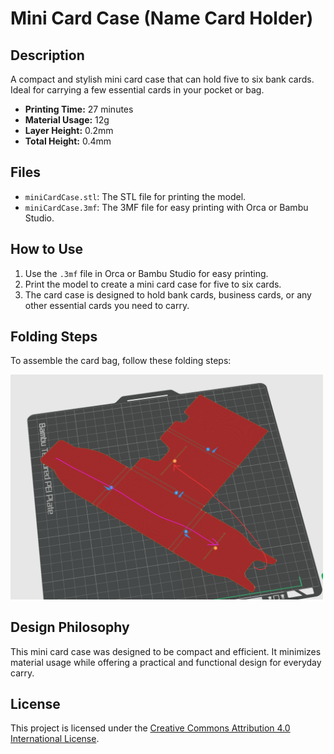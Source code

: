 # Mini Card Case (Name Card Holder)

## Description
A compact and stylish mini card case that can hold five to six bank cards. Ideal for carrying a few essential cards in your pocket or bag.

- **Printing Time:** 27 minutes
- **Material Usage:** 12g
- **Layer Height:** 0.2mm
- **Total Height:** 0.4mm

## Files
- `miniCardCase.stl`: The STL file for printing the model.
- `miniCardCase.3mf`: The 3MF file for easy printing with Orca or Bambu Studio.

## How to Use
1. Use the `.3mf` file in Orca or Bambu Studio for easy printing.
2. Print the model to create a mini card case for five to six cards.
3. The card case is designed to hold bank cards, business cards, or any other essential cards you need to carry.

## Folding Steps
To assemble the card bag, follow these folding steps:

   <img src="assets/step.png" width="500" />


## Design Philosophy
This mini card case was designed to be compact and efficient. It minimizes material usage while offering a practical and functional design for everyday carry.

## License
This project is licensed under the [Creative Commons Attribution 4.0 International License](https://creativecommons.org/licenses/by/4.0/).
